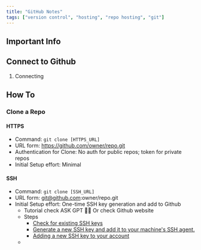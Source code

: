```yaml
---
title: "GitHub Notes"
tags: ["version control", "hosting", "repo hosting", "git"]
---
```


## Important Info

## Connect to Github

1. Connecting 

## How To

### Clone a Repo

#### HTTPS

- Command: `git clone [HTTPS_URL]` 
- URL form: https://github.com/owner/repo.git
- Authentication for Clone: No auth for public repos; token for private repos
- Initial Setup effort: Minimal

#### SSH

- Command: `git clone [SSH_URL]`
- URL form: git@github.com:owner/repo.git
- Initial Setup effort: One-time SSH key generation and add to Github
  - Tutorial check ASK GPT 🤷‍♂️ Or check Github website
  - Steps
    - [Check for existing SSH keys](https://docs.github.com/en/authentication/connecting-to-github-with-ssh/checking-for-existing-ssh-keys)
    - [Generate a new SSH key and add it to your machine's SSH agent. ](https://docs.github.com/en/authentication/connecting-to-github-with-ssh/generating-a-new-ssh-key-and-adding-it-to-the-ssh-agent)
    - [Adding a new SSH key to your account](https://docs.github.com/en/authentication/connecting-to-github-with-ssh/adding-a-new-ssh-key-to-your-github-account)
  -  
